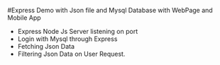 #Express Demo with Json file and Mysql Database with WebPage and Mobile App
* Express Node Js Server listening on port 
* Login with Mysql through Express
* Fetching Json Data
* Filtering Json Data on User Request.